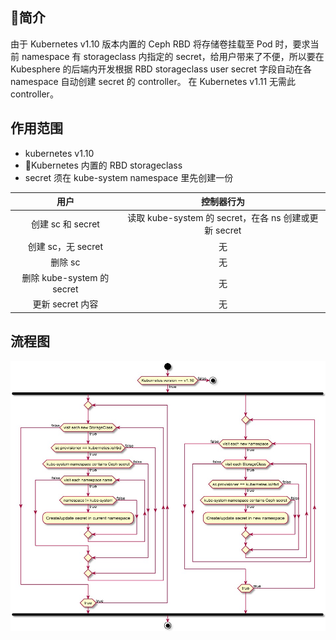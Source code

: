 

## 简介

由于 Kubernetes v1.10 版本内置的 Ceph RBD 将存储卷挂载至 Pod 时，要求当前 namespace 有 storageclass 内指定的 secret，给用户带来了不便，所以要在 Kubesphere 的后端内开发根据 RBD storageclass user secret 字段自动在各 namespace 自动创建 secret 的 controller。 在 Kubernetes v1.11 无需此 controller。

## 作用范围

- kubernetes v1.10
- Kubernetes 内置的 RBD storageclass
- secret 须在 kube-system namespace 里先创建一份


|用户|控制器行为|
|:---:|:---:|
|创建 sc 和 secret|读取 kube-system 的 secret，在各 ns 创建或更新 secret|
|创建 sc，无 secret|无|
|删除 sc|无|
|删除 kube-system 的 secret|无|
|更新 secret 内容|无|

## 流程图

![img](cephsecret-flowchart.jpg)